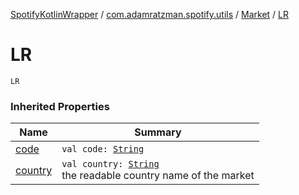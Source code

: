 [SpotifyKotlinWrapper](../../index.md) / [com.adamratzman.spotify.utils](../index.md) / [Market](index.md) / [LR](./-l-r.md)

# LR

`LR`

### Inherited Properties

| Name | Summary |
|---|---|
| [code](code.md) | `val code: `[`String`](https://kotlinlang.org/api/latest/jvm/stdlib/kotlin/-string/index.html) |
| [country](country.md) | `val country: `[`String`](https://kotlinlang.org/api/latest/jvm/stdlib/kotlin/-string/index.html)<br>the readable country name of the market |
